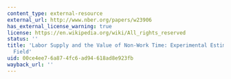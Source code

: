 ```yaml
---
content_type: external-resource
external_url: http://www.nber.org/papers/w23906
has_external_license_warning: true
license: https://en.wikipedia.org/wiki/All_rights_reserved
status: ''
title: 'Labor Supply and the Value of Non-Work Time: Experimental Estimates from the
  Field'
uid: 00ce4ee7-6a87-4fc6-ad94-618ad8e923fb
wayback_url: ''
---
```

